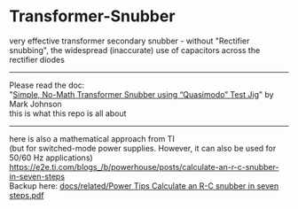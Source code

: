 # Transformer-Snubber
very effective transformer secondary snubber - without "Rectifier snubbing", the widespread (inaccurate) use of capacitors across the rectifier diodes  

----

Please read the doc:  
"<a href="docs/Quasimodo_jig_revA.pdf">Simple, No-Math Transformer Snubber using “Quasimodo” Test Jig</a>" by Mark Johnson  
this is what this repo is all about

----

here is also a mathematical approach from TI   
(but for switched-mode power supplies. However, it can also be used for 50/60 Hz applications)  
https://e2e.ti.com/blogs_/b/powerhouse/posts/calculate-an-r-c-snubber-in-seven-steps  
Backup here: <a href="docs/related/Power Tips Calculate an R-C snubber in seven steps.pdf">docs/related/Power Tips Calculate an R-C snubber in seven steps.pdf</a>
